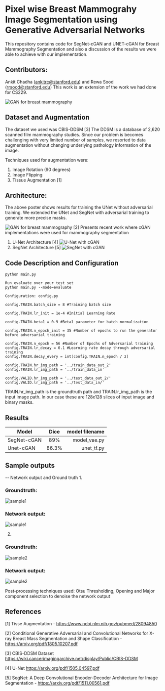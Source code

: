 # Pixel wise Breast Mammograhy Image Segmentation using Generative Adversarial Networks
This repository contains code for SegNet-cGAN and UNET-cGAN for Breast Mammography Segmentation and also a discussion of the results we were able to achieve with our implementation.

## Contributors:
Ankit Chadha (ankitrc@stanford.edu) and Rewa Sood (rrsood@stanford.edu)
This work is an extension of the work we had done for CS229.

![GAN for breast mammography](https://github.com/ankit-ai/GAN_breast_mammography_segmentation/blob/master/images/Screen%20Shot%202019-01-06%20at%209.47.40%20PM.png)


## Dataset and Augmentation
The dataset we used was CBIS-DDSM [3]
The DDSM is a database of 2,620 scanned film mammography studies.
Since our problem is becomes challenging with very limited number of samples, we resorted to data augmentation without changing underlying pathology information of the image. 

Techniques used for augmentation were:
1. Image Rotation (90 degrees)
2. Image Flipping
3. Tissue Augmentation [1]

## Architecture:
The above poster shows results for training the UNet without adversarial training. We extended the UNet and SegNet with adversarial training to generate more precise masks.

![GAN for breast mammography](https://github.com/ankit-ai/GAN_breast_mammography_segmentation/blob/master/images/Screen%20Shot%202019-01-06%20at%2010.10.34%20PM.png)
[2] Presents recent work where cGAN implementations were used for mammography segmentation

1. U-Net Architecture [4]
![U-Net with cGAN](https://github.com/ankit-ai/GAN_breast_mammography_segmentation/blob/master/images/unet.jpg)
2. SegNet Architecture [5]
![SegNet with cGAN](https://github.com/ankit-ai/GAN_breast_mammography_segmentation/blob/master/images/Screen%20Shot%202019-01-06%20at%2010.24.55%20PM.png)

## Code Description and Configuration
```You can run the model and the harness around it using:
python main.py

Run evaluate over your test set
python main.py --mode=evaluate

Configuration: config.py 

config.TRAIN.batch_size = 8 #Training batch size

config.TRAIN.lr_init = 1e-4 #Initial Learning Rate

config.TRAIN.beta1 = 0.9 #Beta1 parameter for batch normalization

config.TRAIN.n_epoch_init = 35 #Number of epochs to run the generator before adversarial training

config.TRAIN.n_epoch = 56 #Number of Epochs of Adversarial training
config.TRAIN.lr_decay = 0.1 #Learning rate decay through adversarial training
config.TRAIN.decay_every = int(config.TRAIN.n_epoch / 2) 

config.TRAIN.hr_img_path = '../train_data_out_2'
config.TRAIN.lr_img_path = '../train_data_in'

config.VALID.hr_img_path = '../test_data_out_2/'
config.VALID.lr_img_path = '../test_data_in/'
```

TRAIN.hr_img_path is the groundtruth path and TRAIN.lr_img_path is the input image path. In our case these are 128x128 slices of input image and binary masks.

## Results
| Model        | Dice           | model filename  |
| ------------- |:-------------:| -----:|
| SegNet-cGAN      | 89% | model_vae.py |
| Unet-cGAN      | 86.3%      |   unet_tf.py |

## Sample outputs
-- Network output and Ground truth
1.
### Groundtruth:
![sample1](https://github.com/ankit-ai/GAN_breast_mammography_segmentation/blob/master/images/Screen%20Shot%202019-01-06%20at%2010.38.16%20PM.png)
### Network output:
![sample1](https://github.com/ankit-ai/GAN_breast_mammography_segmentation/blob/master/images/Screen%20Shot%202019-01-06%20at%2010.38.23%20PM.png)

2.
### Groundtruth:
![sample2](https://github.com/ankit-ai/GAN_breast_mammography_segmentation/blob/master/images/Screen%20Shot%202019-01-06%20at%2010.38.43%20PM.png)
### Network output:
![sample2](https://github.com/ankit-ai/GAN_breast_mammography_segmentation/blob/master/images/Screen%20Shot%202019-01-06%20at%2010.38.54%20PM.png)

Post-processing techniques used: Otsu Thresholding, Opening and Major component selection to denoise the network output

## References
[1] Tisse Augmentation - https://www.ncbi.nlm.nih.gov/pubmed/28094850

[2] Conditional Generative Adversarial and Convolutional Networks for X-ray Breast Mass Segmentation and Shape Classification - https://arxiv.org/pdf/1805.10207.pdf

[3] CBIS-DDSM Dataset https://wiki.cancerimagingarchive.net/display/Public/CBIS-DDSM

[4] U-Net https://arxiv.org/pdf/1505.04597.pdf

[5] SegNet: A Deep Convolutional Encoder-Decoder Architecture for Image Segmentation - https://arxiv.org/pdf/1511.00561.pdf
